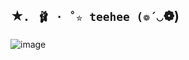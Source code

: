 ## ★. ` 🩰 ⋅ ˚✮ teehee (❁´◡`❁)
![image](https://github.com/user-attachments/assets/ec533878-fee9-4196-b20b-1b5e28d63ee2)



